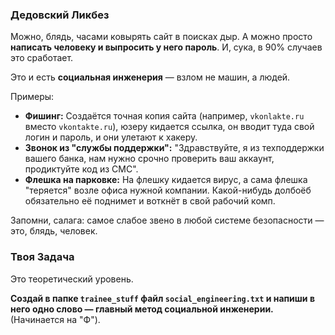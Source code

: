 ### Дедовский Ликбез

Можно, блядь, часами ковырять сайт в поисках дыр. А можно просто **написать человеку и выпросить у него пароль**. И, сука, в 90% случаев это сработает.

Это и есть **социальная инженерия** — взлом не машин, а людей.

Примеры:
-   **Фишинг:** Создаётся точная копия сайта (например, `vkonlakte.ru` вместо `vkontakte.ru`), юзеру кидается ссылка, он вводит туда свой логин и пароль, и они улетают к хакеру.
-   **Звонок из "службы поддержки":** "Здравствуйте, я из техподдержки вашего банка, нам нужно срочно проверить ваш аккаунт, продиктуйте код из СМС".
-   **Флешка на парковке:** На флешку кидается вирус, а сама флешка "теряется" возле офиса нужной компании. Какой-нибудь долбоёб обязательно её поднимет и воткнёт в свой рабочий комп.

Запомни, салага: самое слабое звено в любой системе безопасности — это, блядь, человек.

### Твоя Задача

Это теоретический уровень.

**Создай в папке `trainee_stuff` файл `social_engineering.txt` и напиши в него одно слово — главный метод социальной инженерии.** (Начинается на "Ф").
